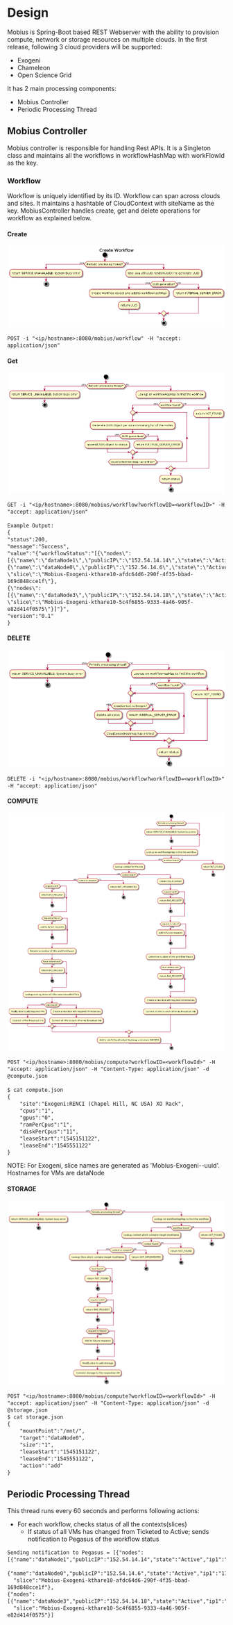 # Design

Mobius is Spring-Boot based REST Webserver with the ability to provision compute, network or storage resources on multiple clouds. In the first release, following 3 cloud providers will be supported:
- Exogeni
- Chameleon
- Open Science Grid

It has 2 main processing components:
- Mobius Controller
- Periodic Processing Thread

## Mobius Controller
Mobius controller is responsible for handling Rest APIs. It is a Singleton class and maintains all the workflows in workflowHashMap with workFlowId as the key.
### Workflow
Workflow is uniquely identified by its ID. Workflow can span across clouds and sites. It maintains a hashtable of CloudContext with siteName as the key. MobiusController handles create, get and delete operations for workflow as explained below. 
#### Create
![createWorkflow](./mobius/plantuml/images/createWorkflow.png)
```
POST -i "<ip/hostname>:8080/mobius/workflow" -H "accept: application/json"
```
#### Get
![getWorkflow](./mobius/plantuml/images/getWorkflow.png)
```
GET -i "<ip/hostname>:8080/mobius/workflow?workflowID=<workflowID>" -H "accept: application/json"

Example Output:
{
"status":200,
"message":"Success",
"value":"{"workflowStatus":"[{\"nodes\":[{\"name\":\"dataNode1\",\"publicIP\":\"152.54.14.14\",\"state\":\"Active\",\"ip1\":\"172.16.0.2\"},
{\"name\":\"dataNode0\",\"publicIP\":\"152.54.14.6\",\"state\":\"Active\",\"ip1\":\"172.16.0.1\"}],
\"slice\":\"Mobius-Exogeni-kthare10-afdc64d6-290f-4f35-bbad-169d848cce1f\"},
{\"nodes\":[{\"name\":\"dataNode3\",\"publicIP\":\"152.54.14.18\",\"state\":\"Active\",\"ip1\":\"172.16.0.1\"}],
\"slice\":\"Mobius-Exogeni-kthare10-5c4f6855-9333-4a46-905f-e82d414f0575\"}]"}",
"version":"0.1"
}
```
#### DELETE
![deleteWorkflow](./mobius/plantuml/images/deleteWorkflow.png)
```
DELETE -i "<ip/hostname>:8080/mobius/workflow?workflowID=<workflowID>" -H "accept: application/json"
```
#### COMPUTE
![compute](./mobius/plantuml/images/compute.png)
```
POST "<ip/hostname>:8080/mobius/compute?workflowID=<workflowId>" -H "accept: application/json" -H "Content-Type: application/json" -d @compute.json 

$ cat compute.json
{
    "site":"Exogeni:RENCI (Chapel Hill, NC USA) XO Rack",
    "cpus":"1",
    "gpus":"0",
    "ramPerCpus":"1",
    "diskPerCpus":"11",
    "leaseStart":"1545151122",
    "leaseEnd":"1545551122"
}
```
NOTE: For Exogeni, slice names are generated as 'Mobius-Exogeni-<user>-uuid'. Hostnames for VMs are dataNode<Number>
#### STORAGE
![storage](./mobius/plantuml/images/storage.png)
```
POST "<ip/hostname>:8080/mobius/compute?workflowID=<workflowId>" -H "accept: application/json" -H "Content-Type: application/json" -d @storage.json 
$ cat storage.json
{
    "mountPoint":"/mnt/",
    "target":"dataNode0",
    "size":"1",
    "leaseStart":"1545151122",
    "leaseEnd":"1545551122",
    "action":"add"
}
```
## Periodic Processing Thread
This thread runs every 60 seconds and performs following actions:
  - For each workflow, checks status of all the contexts(slices)
    - If status of all VMs has changed from Ticketed to Active; sends notification to Pegasus of the workflow status
```
Sending notification to Pegasus = [{"nodes":[{"name":"dataNode1","publicIP":"152.54.14.14","state":"Active","ip1":"172.16.0.2"},
 {"name":"dataNode0","publicIP":"152.54.14.6","state":"Active","ip1":"172.16.0.1"}],
  "slice":"Mobius-Exogeni-kthare10-afdc64d6-290f-4f35-bbad-169d848cce1f"},
{"nodes":[{"name":"dataNode3","publicIP":"152.54.14.18","state":"Active","ip1":"172.16.0.1"}],
  "slice":"Mobius-Exogeni-kthare10-5c4f6855-9333-4a46-905f-e82d414f0575"}]
```
